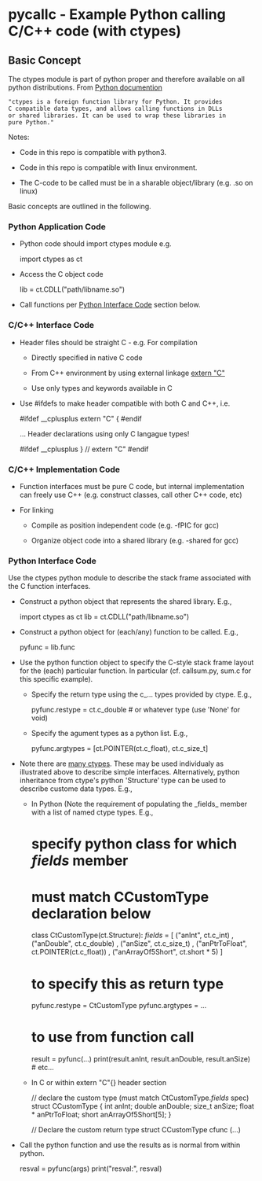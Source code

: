 # pycallc - Example Python calling C/C++ code (with ctypes)

## Basic Concept

The ctypes module is part of python proper and therefore available on
all python distributions. From
[Python documention](https://docs.python.org/3/library/ctypes.html)

	"ctypes is a foreign function library for Python. It provides
	C compatible data types, and allows calling functions in DLLs
	or shared libraries. It can be used to wrap these libraries in
	pure Python."

Notes:

* Code in this repo is compatible with python3.

* Code in this repo is compatible with linux environment.

* The C-code to be called must be in a sharable object/library
  (e.g. .so on linux)

Basic concepts are outlined in the following.

### Python Application Code

* Python code should import ctypes module e.g.

	import ctypes as ct

* Access the C object code

    lib = ct.CDLL("path/libname.so")

* Call functions per [Python Interface Code](#Python-Interface-Code)
  section below.

### C/C++ Interface Code

* Header files should be straight C - e.g. For compilation

	* Directly specified in native C code

	* From C++ environment by using external linkage
	  [extern "C"](https://en.cppreference.com/w/cpp/language/language_linkage)

	* Use only types and keywords available in C

* Use #ifdefs to make header compatible with both C and C++, i.e.

	#ifdef __cplusplus
    extern "C"
    {
	#endif

	... Header declarations using only C langague types!

	#ifdef __cplusplus
    } // extern "C"
	#endif

### C/C++ Implementation Code

* Function interfaces must be pure C code, but internal implementation
  can freely use C++ (e.g. construct classes, call other C++ code, etc)

* For linking

	* Compile as position independent code (e.g. -fPIC for gcc)

	* Organize object code into a shared library (e.g. -shared for gcc)

### Python Interface Code

Use the ctypes python module to describe the stack frame associated with
the C function interfaces.

* Construct a python object that represents the shared library. E.g.,

    import ctypes as ct
    lib = ct.CDLL("path/libname.so")

* Construct a python object for (each/any) function to be called. E.g.,

    pyfunc = lib.func

* Use the python function object to specify the C-style stack frame
  layout for the (each) particular function. In particular
  (cf. callsum.py, sum.c for this specific example).

	* Specify the return type using the c_... types provided by ctype. E.g.,

    	pyfunc.restype = ct.c_double  # or whatever type (use 'None' for void)

	* Specify the agument types as a python list. E.g.,

    	pyfunc.argtypes = [ct.POINTER(ct.c_float), ct.c_size_t]

* Note there are
  [many ctypes](https://docs.python.org/3/library/ctypes.html#fundamental-data-types). These may be used individualy as illustrated above to describe
  simple interfaces. Alternatively, python inheritance from ctype's python
  'Structure' type can be used to describe custome data types. E.g.,

	* In Python (Note the requirement of populating the \_fields\_ member
	  with a list of named ctype types. E.g.,

		# specify python class for which _fields_ member
		# must match CCustomType declaration below
		class CtCustomType(ct.Structure):
			_fields_ = [
				  ("anInt", ct.c_int)
				, ("anDouble", ct.c_double)
				, ("anSize", ct.c_size_t)
				, ("anPtrToFloat", ct.POINTER(ct.c_float))
				, ("anArrayOf5Short", ct.short * 5)
				]

		# to specify this as return type
		pyfunc.restype = CtCustomType
		pyfunc.argtypes = ...

		# to use from function call
		result = pyfunc(...)
		print(result.anInt, result.anDouble, result.anSize)  # etc...

	* In C or within extern "C"{} header section

		// declare the custom type (must match CtCustomType._fields_ spec)
		struct CCustomType
		{
			int anInt;
			double anDouble;
			size_t anSize;
			float * anPtrToFloat;
			short anArrayOf5Short[5];
		}

		// Declare the custom return type
		struct CCustomType
		cfunc
			(...)

* Call the python function and use the results as is normal from within python.

    resval = pyfunc(args)
	print("resval:", resval)


